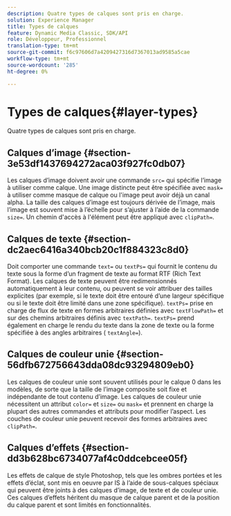 ```yaml
---
description: Quatre types de calques sont pris en charge.
solution: Experience Manager
title: Types de calques
feature: Dynamic Media Classic, SDK/API
role: Développeur, Professionnel
translation-type: tm+mt
source-git-commit: f6c97606d7a4209427316d7367013ad9585a5cae
workflow-type: tm+mt
source-wordcount: '285'
ht-degree: 0%

---
```



# Types de calques{#layer-types}

Quatre types de calques sont pris en charge.

## Calques d’image {#section-3e53df1437694272aca03f927fc0db07}

Les calques d’image doivent avoir une commande `src=` qui spécifie l’image à utiliser comme calque. Une image distincte peut être spécifiée avec `mask=` à utiliser comme masque de calque ou l&#39;image peut avoir déjà un canal alpha. La taille des calques d’image est toujours dérivée de l’image, mais l’image est souvent mise à l’échelle pour s’ajuster à l’aide de la commande `size=`. Un chemin d&#39;accès à l&#39;élément peut être appliqué avec `clipPath=`.

## Calques de texte {#section-dc2aec6416a340bcb20c1f884323c8d0}

Doit comporter une commande `text=` ou `textPs=` qui fournit le contenu du texte sous la forme d’un fragment de texte au format RTF (Rich Text Format). Les calques de texte peuvent être redimensionnés automatiquement à leur contenu, ou peuvent se voir attribuer des tailles explicites (par exemple, si le texte doit être entouré d’une largeur spécifique ou si le texte doit être limité dans une zone spécifique). `textPs=` prise en charge de flux de texte en formes arbitraires définies avec  `textFlowPath=` et sur des chemins arbitraires définis avec  `textPath=`. `textPs=` prend également en charge le rendu du texte dans la zone de texte ou la forme spécifiée à des angles arbitraires (  `textAngle=`).

## Calques de couleur unie {#section-56dfb672756643dda08dc93294809eb0}

Les calques de couleur unie sont souvent utilisés pour le calque 0 dans les modèles, de sorte que la taille de l’image composite soit fixe et indépendante de tout contenu d’image. Les calques de couleur unie nécessitent un attribut `color=` et `size=` ou `mask=` et prennent en charge la plupart des autres commandes et attributs pour modifier l’aspect. Les couches de couleur unie peuvent recevoir des formes arbitraires avec `clipPath=`.

## Calques d’effets {#section-dd3b628bc6734077af4c0ddcebcee05f}

Les effets de calque de style Photoshop, tels que les ombres portées et les effets d’éclat, sont mis en oeuvre par IS à l’aide de sous-calques spéciaux qui peuvent être joints à des calques d’image, de texte et de couleur unie. Ces calques d’effets héritent du masque de calque parent et de la position du calque parent et sont limités en fonctionnalités.

